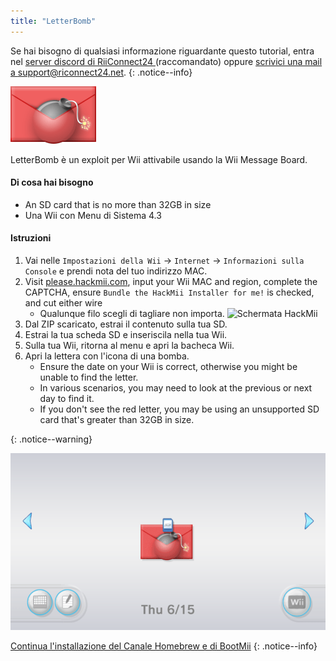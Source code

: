 ```yaml
---
title: "LetterBomb"
---
```


Se hai bisogno di qualsiasi informazione riguardante questo tutorial, entra nel [server discord di RiiConnect24 ](https://discord.gg/rc24)(raccomandato) oppure [scrivici una mail a support@riconnect24.net](mailto:support@riiconnect24.net).
{: .notice--info}

![LetterBomb](/images/letterbomb.png)

LetterBomb è un exploit per Wii attivabile usando la Wii Message Board.

#### Di cosa hai bisogno
- An SD card that is no more than 32GB in size
- Una Wii con Menu di Sistema 4.3

#### Istruzioni


1. Vai nelle `Impostazioni della Wii` -> `Internet` -> `Informazioni sulla Console` e prendi nota del tuo indirizzo MAC.
1. Visit [please.hackmii.com](https://please.hackmii.com), input your Wii MAC and region, complete the CAPTCHA, ensure `Bundle the HackMii Installer for me!` is checked, and cut either wire
   - Qualunque filo scegli di tagliare non importa. ![Schermata HackMii](/images/Wii/LetterBomb-PC.png)
1. Dal ZIP scaricato, estrai il contenuto sulla tua SD.
1. Estrai la tua scheda SD e inseriscila nella tua Wii.
1. Sulla tua Wii, ritorna al menu e apri la bacheca Wii.
1. Apri la lettera con l'icona di una bomba.
   - Ensure the date on your Wii is correct, otherwise you might be unable to find the letter.
   - In various scenarios, you may need to look at the previous or next day to find it.
   - If you don't see the red letter, you may be using an unsupported SD card that's greater than 32GB in size.


{: .notice--warning}


![LetterBomb Wii Menu](/images/Wii/LetterBomb-Wii.png)

[Continua l'installazione del Canale Homebrew e di BootMii](hbc)
{: .notice--info}
